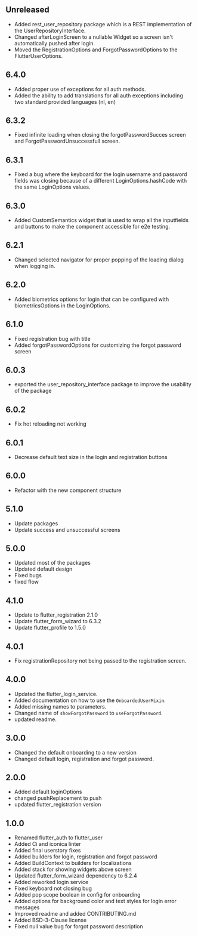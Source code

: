 ## Unreleased

- Added rest_user_repository package which is a REST implementation of the UserRepositoryInterface.
- Changed afterLoginScreen to a nullable Widget so a screen isn't automatically pushed after login.
- Moved the RegistrationOptions and ForgotPasswordOptions to the FlutterUserOptions.

## 6.4.0

- Added proper use of exceptions for all auth methods.
- Added the ability to add translations for all auth exceptions including two standard provided languages (nl, en)

## 6.3.2

- Fixed infinite loading when closing the forgotPasswordSucces screen and ForgotPasswordUnsuccessfull screen.

## 6.3.1

- Fixed a bug where the keyboard for the login username and password fields was closing because of a different LoginOptions.hashCode with the same LoginOptions values.

## 6.3.0

- Added CustomSemantics widget that is used to wrap all the inputfields and buttons to make the component accessible for e2e testing.

## 6.2.1

- Changed selected navigator for proper popping of the loading dialog when logging in.

## 6.2.0

- Added biometrics options for login that can be configured with biometricsOptions in the LoginOptions.

## 6.1.0

- Fixed registration bug with title
- Added forgotPasswordOptions for customizing the forgot password screen

## 6.0.3

- exported the user_repository_interface package to improve the usability of the package

## 6.0.2

- Fix hot reloading not working

## 6.0.1

- Decrease default text size in the login and registration buttons

## 6.0.0

- Refactor with the new component structure

## 5.1.0

- Update packages
- Update success and unsuccessful screens

## 5.0.0

- Updated most of the packages
- Updated default design
- Fixed bugs
- fixed flow


## 4.1.0

- Update to flutter_registration 2.1.0
- Update flutter_form_wizard to 6.3.2
- Update flutter_profile to 1.5.0

## 4.0.1

- Fix registrationRepository not being passed to the registration screen.

## 4.0.0

- Updated the flutter_login_service.
- Added documentation on how to use the `OnboardedUserMixin`.
- Added missing names to parameters.
- Changed name of `showForgotPassword` to `useForgotPassword`.
- updated readme.


## 3.0.0
- Changed the default onboarding to a new version
- Changed default login, registration and forgot password.


## 2.0.0
- Added default loginOptions
- changed pushReplacement to push
- updated flutter_registration version


## 1.0.0

- Renamed flutter_auth to flutter_user
- Added Ci and iconica linter
- Added final userstory fixes
- Added builders for login, registration and forgot password
- Added BuildContext to builders for localizations
- Added stack for showing widgets above screen
- Updated flutter_form_wizard dependency to 6.2.4
- Added reworked login service
- Fixed keyboard not closing bug
- Added pop scope boolean in config for onboarding
- Added options for background color and text styles for login error messages
- Improved readme and added CONTRIBUTING.md
- Added BSD-3-Clause license
- Fixed null value bug for forgot password description


